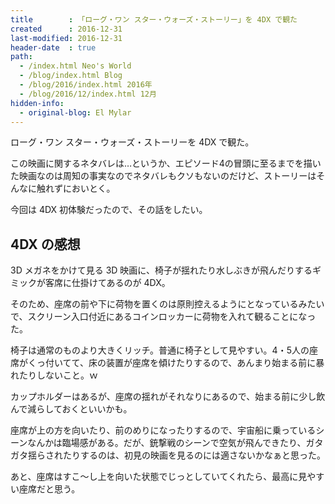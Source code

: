 ```yaml
---
title        : 「ローグ・ワン スター・ウォーズ・ストーリー」を 4DX で観た
created      : 2016-12-31
last-modified: 2016-12-31
header-date  : true
path:
  - /index.html Neo's World
  - /blog/index.html Blog
  - /blog/2016/index.html 2016年
  - /blog/2016/12/index.html 12月
hidden-info:
  - original-blog: El Mylar
---
```


ローグ・ワン スター・ウォーズ・ストーリーを 4DX で観た。

この映画に関するネタバレは…というか、エピソード4の冒頭に至るまでを描いた映画なのは周知の事実なのでネタバレもクソもないのだけど、ストーリーはそんなに触れずにおいとく。

今回は 4DX 初体験だったので、その話をしたい。

## 4DX の感想

3D メガネをかけて見る 3D 映画に、椅子が揺れたり水しぶきが飛んだりするギミックが客席に仕掛けてあるのが 4DX。

そのため、座席の前や下に荷物を置くのは原則控えるようにとなっているみたいで、スクリーン入口付近にあるコインロッカーに荷物を入れて観ることになった。

椅子は通常のものより大きくリッチ。普通に椅子として見やすい。4・5人の座席がくっ付いてて、床の装置が座席を傾けたりするので、あんまり始まる前に暴れたりしないこと。ｗ

カップホルダーはあるが、座席の揺れがそれなりにあるので、始まる前に少し飲んで減らしておくといいかも。

座席が上の方を向いたり、前のめりになったりするので、宇宙船に乗っているシーンなんかは臨場感がある。だが、銃撃戦のシーンで空気が飛んできたり、ガタガタ揺らされたりするのは、初見の映画を見るのには適さないかなぁと思った。

あと、座席はすこ～し上を向いた状態でじっとしていてくれたら、最高に見やすい座席だと思う。
